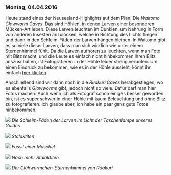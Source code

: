 ### Montag, 04.04.2016

Heute stand eines der Neuseeland-Highlights auf dem Plan: Die *Waitomo Glowworm Caves*. Das sind Höhlen, in denen Larven einer besonderen Mücken-Art leben. Diese Larven leuchten im Dunklen, um Nahrung in Form von anderen Insekten anzulocken, welche in Richtung des Lichts fliegen und dann in den Schleim-Fäden der Larven hängen bleiben. In Waitomo gibt es so viele dieser Larven, dass man sich wirklich wie unter einem Sternenhimmel fühlt. Da die Larven aufhören zu leuchten, wenn man Foto mit Blitz macht, und die Leute es einfach nicht hinbekommen ihren Blitz auszuschalten, ist Fotografieren in der Höhle leider streng verboten. Um einen Eindruck zu bekommen, wie es in der Höhle aussieht, könnt ihr einfach [hier klicken](http://www.hamiltonwaikato.com/media/1538/waitomo-glowworm-caves-discover-waitomo-new-zealand.ClVsMA.jpg).

Anschließend sind wir dann noch in die *Ruakuri Caves* herabgestiegen, wo es ebenfalls *Glowworms* gibt, jedoch nicht so viele. Dafür darf man hier Fotos machen. Auch wenn ich als Fotograf schon einiges besser geworden bin, ist es super schwer in einer Höhle mit kaum Beleuchtung und ohne Blitz zu fotografieren. Ich glaube aber, ich habe ein paar ganz gute Fotos hinbekommen.

![](https://www.dropbox.com/s/xsvx1iwspujeq5r/DSC_0755.jpg?dl=1)
*Die Schleim-Fäden der Larven im Licht der Taschenlampe unseres Guides*

![](https://www.dropbox.com/s/4embgg3tukgul92/DSC_0768.jpg?dl=1)
*Stalaktiten*

![](https://www.dropbox.com/s/asjyp01ftjohk6o/DSC_0778.jpg?dl=1)
*Fossil einer Muschel*

![](https://www.dropbox.com/s/mr7jvvrfwdfkflx/DSC_0793.jpg?dl=1)
*Noch mehr Stalaktiten*

![](https://www.dropbox.com/s/0dwbrh0gb8331u2/DSC_0841.jpg?dl=1)
*Der Glühwürmchen-Sternenhimmel von Ruakuri*
